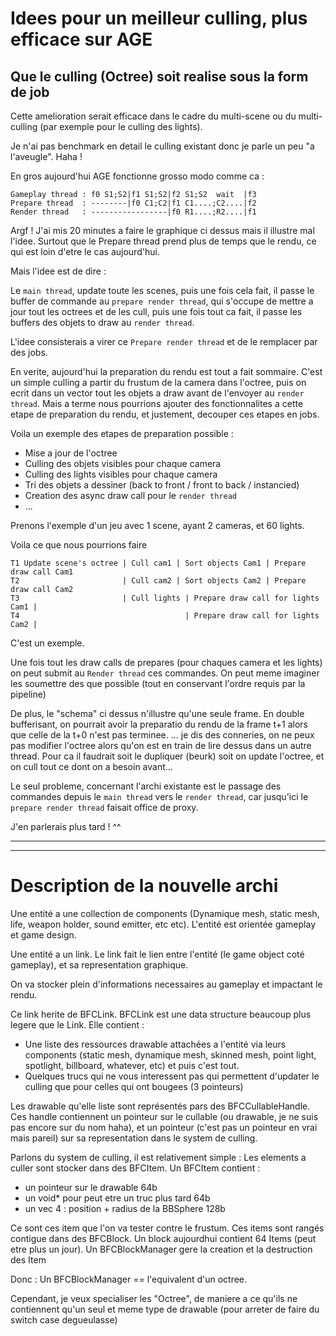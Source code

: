 # Idees pour un meilleur culling, plus efficace sur AGE

## Que le culling (Octree) soit realise sous la form de job

Cette amelioration serait efficace dans le cadre du multi-scene ou du multi-culling (par exemple pour le culling des lights).

Je n'ai pas benchmark en detail le culling existant donc je parle un peu "a l'aveugle". Haha !

En gros aujourd'hui AGE fonctionne grosso modo comme ca :

    Gameplay thread : f0 S1;S2|f1 S1;S2|f2 S1;S2  wait  |f3
    Prepare thread  : --------|f0 C1;C2|f1 C1....;C2....|f2
    Render thread   : -----------------|f0 R1....;R2....|f1

Argf ! J'ai mis 20 minutes a faire le graphique ci dessus mais il illustre mal l'idee. Surtout que le Prepare thread prend plus de temps que le rendu, ce qui est loin d'etre le cas aujourd'hui.

Mais l'idee est de dire :

Le `main thread`, update toute les scenes, puis une fois cela fait, il passe le buffer de commande au `prepare render thread`, qui s'occupe de mettre a jour tout les octrees et de les cull, puis une fois tout ca fait, il passe les buffers des objets to draw au `render thread`.

L'idee consisterais a virer ce `Prepare render thread` et de le remplacer par des jobs.

En verite, aujourd'hui la preparation du rendu est tout a fait sommaire. C'est un simple culling a partir du frustum de la camera dans l'octree, puis on ecrit dans un vector tout les objets a draw avant de l'envoyer au `render thread`.
Mais a terme nous pourrions ajouter des fonctionnalites a cette etape de preparation du rendu, et justement, decouper ces etapes en jobs.

Voila un exemple des etapes de preparation possible :
- Mise a jour de l'octree
- Culling des objets visibles pour chaque camera
- Culling des lights visibles pour chaque camera
- Tri des objets a dessiner (back to front / front to back / instancied)
- Creation des async draw call pour le `render thread`
- ...

Prenons l'exemple d'un jeu avec 1 scene, ayant 2 cameras, et 60 lights.

Voila ce que nous pourrions faire

    T1 Update scene's octree | Cull cam1 | Sort objects Cam1 | Prepare draw call Cam1
    T2                       | Cull cam2 | Sort objects Cam2 | Prepare draw call Cam2
    T3                       | Cull lights | Prepare draw call for lights Cam1 |
    T4                                     | Prepare draw call for lights Cam2 |

C'est un exemple.

Une fois tout les draw calls de prepares (pour chaques camera et les lights) on peut submit au `Render thread` ces commandes.
On peut meme imaginer les soumettre des que possible (tout en conservant l'ordre requis par la pipeline)

De plus, le "schema" ci dessus n'illustre qu'une seule frame. En double bufferisant, on pourrait avoir la preparatio du rendu de la frame t+1 alors que celle de la t+0 n'est pas terminee.
... je dis des conneries, on ne peux pas modifier l'octree alors qu'on est en train de lire dessus dans un autre thread. Pour ca il faudrait soit le dupliquer (beurk) soit on update l'octree, et on cull tout ce dont on a besoin avant...

Le seul probleme, concernant l'archi existante est le passage des commandes depuis le `main thread` vers le `render thread`, car jusqu'ici le `prepare render thread` faisait office de proxy.

J'en parlerais plus tard ! ^^

----------------------------------------------

----------------------------------------------

# Description de la nouvelle archi

Une entité a une collection de components (Dynamique mesh, static mesh, life, weapon holder, sound emitter, etc etc). L'entité est orientée gameplay et game design.

Une entité a un link.
Le link fait le lien entre l'entité (le game object coté gameplay), et sa representation graphique.

On va stocker plein d'informations necessaires au gameplay et impactant le rendu.

Ce link herite de BFCLink. BFCLink est une data structure beaucoup plus legere que le Link. Elle contient :
- Une liste des ressources drawable attachées a l'entité via leurs components (static mesh, dynamique mesh, skinned mesh, point light, spotlight, billboard, whatever, etc) et puis c'est tout.
- Quelques trucs qui ne vous interessent pas qui permettent d'updater le culling que pour celles qui ont bougees (3 pointeurs)

Les drawable qu'elle liste sont représentés pars des BFCCullableHandle.
Ces handle contiennent un pointeur sur le cullable (ou drawable, je ne suis  pas encore sur du nom haha), et un pointeur (c'est pas un pointeur en vrai mais pareil) sur sa representation dans le system de culling.

Parlons du system de culling, il est relativement simple :
Les elements a culler sont stocker dans des BFCItem.
Un BFCItem contient :
- un pointeur sur le drawable 64b
- un void* pour peut etre un truc plus tard 64b
- un vec 4 : position + radius de la BBSphere 128b

Ce sont ces item que l'on va tester contre le frustum.
Ces items sont rangés contigue dans des BFCBlock.
Un block aujourdhui contient 64 Items (peut etre plus un jour).
Un BFCBlockManager gere la creation et la destruction des Item

Donc : Un BFCBlockManager == l'equivalent d'un octree.

Cependant, je veux specialiser les "Octree", de maniere a ce qu'ils ne contiennent qu'un seul et meme type de drawable (pour arreter de faire du switch case degueulasse)
